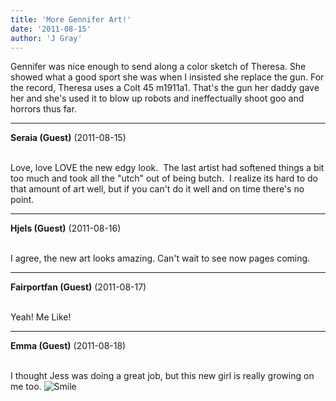 ```yaml
---
title: 'More Gennifer Art!'
date: '2011-08-15'
author: 'J Gray'
---
```


Gennifer was nice enough to send along a color sketch of Theresa. She showed what a good sport she was when I insisted she replace the gun. For the record, Theresa uses a Colt 45 m1911a1. That's the gun her daddy gave her and she's used it to blow up robots and ineffectually shoot goo and horrors thus far.<br>

---
**Seraia (Guest)** (2011-08-15)

<br> Love, love LOVE the new edgy look. &nbsp;The last artist had softened things a bit too much and took all the "utch" out of being butch. &nbsp;I realize its hard to do that amount of art well, but if you can't do it well and on time there's no point.

---
**Hjels (Guest)** (2011-08-16)

<br> I agree, the new art looks amazing. Can't wait to see now pages coming.&nbsp;

---
**Fairportfan (Guest)** (2011-08-17)

<br> Yeah!  Me Like!

---
**Emma (Guest)** (2011-08-18)

<br> I thought Jess was doing a great job, but this new girl is really growing on me too. <img src="/smilies/smile.gif" alt="Smile" border="0">

